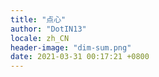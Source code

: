 ```yaml
---
title: "点心"
author: "DotIN13"
locale: zh_CN
header-image: "dim-sum.png"
date: 2021-03-31 00:17:21 +0800
---
```

